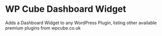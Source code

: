 WP Cube Dashboard Widget
=========================

Adds a Dashboard Widget to any WordPress Plugin, listing other available premium plugins from wpcube.co.uk